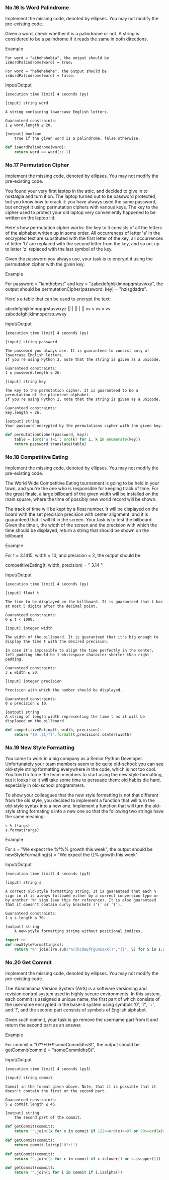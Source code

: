 ### No.16 Is Word Palindrome
Implement the missing code, denoted by ellipses. You may not modify the pre-existing code.

Given a word, check whether it is a palindrome or not. A string is considered to be a palindrome if it reads the same in both directions.

Example

    For word = "aibohphobia", the output should be
    isWordPalindrome(word) = true;

    For word = "hehehehehe", the output should be
    isWordPalindrome(word) = false.

Input/Output

    [execution time limit] 4 seconds (py)

    [input] string word

    A string containing lowercase English letters.

    Guaranteed constraints:
    1 ≤ word.length ≤ 20.

    [output] boolean
        true if the given word is a palindrome, false otherwise.
```python
def isWordPalindrome(word):
    return word == word[::-1]
```
### No.17 Permutation Cipher
Implement the missing code, denoted by ellipses. You may not modify the pre-existing code.

You found your very first laptop in the attic, and decided to give in to nostalgia and turn it on. The laptop turned out to be password protected, but you know how to crack it: you have always used the same password, but encrypt it using permutation ciphers with various keys. The key to the cipher used to protect your old laptop very conveniently happened to be written on the laptop lid.

Here's how permutation cipher works: the key to it consists of all the letters of the alphabet written up in some order. All occurrences of letter 'a' in the encrypted text are substituted with the first letter of the key, all occurrences of letter 'b' are replaced with the second letter from the key, and so on, up to letter 'z' replaced with the last symbol of the key.

Given the password you always use, your task is to encrypt it using the permutation cipher with the given key.

Example

For password = "iamthebest" and
key = "zabcdefghijklmnopqrstuvwxy", the output should be
permutationCipher(password, key) = "hzlsgdadrs".

Here's a table that can be used to encrypt the text:

abcdefghijklmnopqrstuvwxyz
||  |  ||   |     || 
vv  v  vv   v     vv
zabcdefghijklmnopqrstuvwxy

Input/Output

    [execution time limit] 4 seconds (py)

    [input] string password

    The password you always use. It is guaranteed to consist only of lowercase English letters.
    If you're using Python 2, note that the string is given as a unicode.

    Guaranteed constraints:
    1 ≤ password.length ≤ 26.

    [input] string key

    The key to the permutation cipher. It is guaranteed to be a permutation of the plaintext alphabet.
    If you're using Python 2, note that the string is given as a unicode.

    Guaranteed constraints:
    key.length = 26.

    [output] string
    Your password encrypted by the permutations cipher with the given key.
```python
def permutationCipher(password, key):
    table = {ord('a')+i : ord(k) for i, k in enumerate(key)}
    return password.translate(table)
```
### No.18 Competitive Eating
Implement the missing code, denoted by ellipses. You may not modify the pre-existing code.

The World Wide Competitive Eating tournament is going to be held in your town, and you're the one who is responsible for keeping track of time. For the great finale, a large billboard of the given width will be installed on the main square, where the time of possibly new world record will be shown.

The track of time will be kept by a float number. It will be displayed on the board with the set precision precision with center alignment, and it is guaranteed that it will fit in the screen. Your task is to test the billboard. Given the time t, the width of the screen and the precision with which the time should be displayed, return a string that should be shown on the billboard.

Example

For t = 3.1415, width = 10, and precision = 2,
the output should be

competitiveEating(t, width, precision) = "   3.14   "

Input/Output

    [execution time limit] 4 seconds (py)

    [input] float t

    The time to be displayed on the billboard. It is guaranteed that t has at most 5 digits after the decimal point.

    Guaranteed constraints:
    0 ≤ t < 1000.

    [input] integer width

    The width of the billboard. It is guaranteed that it's big enough to display the time t with the desired precision.

    In case it's impossible to align the time perfectly in the center, left padding should be 1 whitespace character shorter than right padding.

    Guaranteed constraints:
    3 ≤ width ≤ 20.

    [input] integer precision

    Precision with which the number should be displayed.

    Guaranteed constraints:
    0 ≤ precision ≤ 10.

    [output] string
    A string of length width representing the time t as it will be displayed on the billboard.
```python
def competitiveEating(t, width, precision):
    return "{0:.{1}f}".format(t,precision).center(width)
```
### No.19 New Style Formatting
You came to work in a big company as a Senior Python Developer. Unfortunately your team members seem to be quite old-school: you can see old-style string formatting everywhere in the code, which is not too cool. You tried to force the team members to start using the new style formatting, but it looks like it will take some time to persuade them: old habits die hard, especially in old-school programmers.

To show your colleagues that the new style formatting is not that different from the old style, you decided to implement a function that will turn the old-style syntax into a new one. Implement a function that will turn the old-style string formating s into a new one so that the following two strings have the same meaning:

    s % (*args)
    s.format(*args)

Example

For s = "We expect the %f%% growth this week", the output should be
newStyleFormatting(s) = "We expect the {}% growth this week".

Input/Output

    [execution time limit] 4 seconds (py3)

    [input] string s

    A correct old-style formatting string. It is guaranteed that each % sign in it is always followed either by a correct conversion type or by another '%' sign (see this for reference). It is also guaranteed that it doesn't contain curly brackets ('{' or '}').

    Guaranteed constraints:
    1 ≤ s.length ≤ 70.

    [output] string
        A new-style formatting string without positional indices.
```python
import re
def newStyleFormatting(s):
    return "%".join([re.sub("%([bcdeEfFgGnosxX])","{}", S) for S in s.split("%%")])
```
### No.20 Get Commit
Implement the missing code, denoted by ellipses. You may not modify the pre-existing code.

The Abanamama Version System (AVS) is a software versioning and revision control system used in highly secure environments. In this system, each commit is assigned a unique name, the first part of which consists of the username encrypted in the base-4 system using symbols '0', '?', '+', and '!', and the second part consists of symbols of English alphabet.

Given such commit, your task is go remove the username part from it and return the second part as an answer.

Example

For commit = "0??+0+!!someCommIdhsSt", the output should be
getCommit(commit) = "someCommIdhsSt".

Input/Output

    [execution time limit] 4 seconds (py3)

    [input] string commit

    Commit in the format given above. Note, that it is possible that it doesn't contain the first or the second part.

    Guaranteed constraints:
    5 ≤ commit.length ≤ 45.

    [output] string
        The second part of the commit.
```python
def getCommit(commit):
    return ''.join([x for x in commit if 122>=ord(x)>=97 or 90>=ord(x)>=65])
```
```python
def getCommit(commit):
    return commit.lstrip('0?+!')
```
```python
def getCommit(commit):
    return "".join([c for c in commit if c.islower() or c.isupper()])
```
```python
def getCommit(commit):
    return ''.join(i for i in commit if i.isalpha())
```